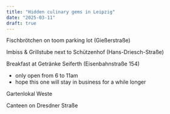 ```yaml
---
title: "Hidden culinary gems in Leipzig"
date: "2025-03-11"
draft: true
---
```


Fischbrötchen on toom parking lot (Gießerstraße)

Imbiss & Grillstube next to Schützenhof (Hans-Driesch-Straße)

Breakfast at Getränke Seiferth (Eisenbahnstraße 154)
- only open from 6 to 11am
- hope this one will stay in business for a while longer

Gartenlokal Weste

Canteen on Dresdner Straße